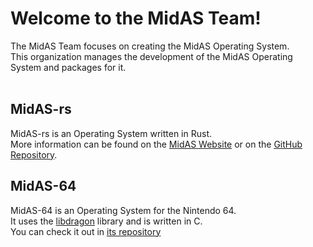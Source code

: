 # Welcome to the MidAS Team!
The MidAS Team focuses on creating the MidAS Operating System.<br>
This organization manages the development of the MidAS Operating System and packages for it.<br>
<br>

## MidAS-rs
MidAS-rs is an Operating System written in Rust.<br>
More information can be found on the [MidAS Website](https://midas-os.github.io/MidAS-rs) or on the [GitHub Repository](https://github.com/midas-os/midas-rs).<br>

## MidAS-64
MidAS-64 is an Operating System for the Nintendo 64.<br>
It uses the [libdragon](https://libdragon.dev/) library and is written in C.<br>
You can check it out in [its repository](https://github.com/midas-os/midas-64)
